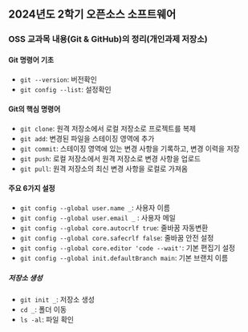 ## 2024년도 2학기 오픈소스 소프트웨어
### OSS 교과목 내용(Git & GitHub)의 정리(개인과제 저장소)

#### Git 명령어 기초
- `git --version`: 버전확인
- `git config --list`: 설정확인

#### Git의 핵심 명령어
- `git clone`: 원격 저장소에서 로컬 저장소로 프로젝트를 복제
- `git add`: 변경된 파일을 스테이징 영역에 추가
- `git commit`: 스테이징 영역에 있는 변경 사항을 기록하고, 변경 이력을 저장
- `git push`: 로컬 저장소에서 원격 저장소로 변경 사항을 업로드
- `git pull`: 원격 저장소의 최신 변경 사항을 로컬로 가져옴

#### 주요 6가지 설정
- `git config --global user.name _`: 사용자 이름
- `git config --global user.email _` : 사용자 메일
- `git config --global core.autocrlf true`: 줄바꿈 자동변환
- `git config --global core.safecrlf false`: 줄바꿈 안전 설정
- `git config --global core.editor 'code --wait'`: 기본 편집기 설정
- `git config --global init.defaultBranch main`: 기본 브랜치 이름

##### 저장소 생성
- `git init _`: 저장소 생성
- `cd _`: 폴더 이동
- `ls -al`: 파일 확인
